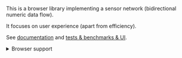 This is a browser library implementing a sensor network (bidirectional numeric data flow).

It focuses on user experience (apart from efficiency).

See [documentation](https://github.com/Antipurity/sensor-network/tree/master/js-lib/docs) and [tests & benchmarks & UI](https://github.com/Antipurity/sensor-network/tree/master/js-lib/test).

<details>
<summary>Browser support</summary>
<table style='text-align:center'>
    <tr><td>Chrome</td><td>61</td></tr>
    <tr><td>Edge</td><td>16</td></tr>
    <tr><td>Firefox</td><td>60</td></tr>
    <tr><td>Opera</td><td>48</td></tr>
    <tr><td>Safari</td><td>13</td></tr>
    <tr><td colspan=2>—</td></tr>
    <tr><td>WebView Android</td><td>61</td></tr>
    <tr><td>Chrome Android</td><td>61</td></tr>
    <tr><td>Firefox for Android</td><td>60</td></tr>
    <tr><td>Opera Android</td><td>45</td></tr>
    <tr><td>Safari on iOS</td><td>13</td></tr>
    <tr><td>Samsung Internet</td><td>8.0</td></tr>
</table>
</details>